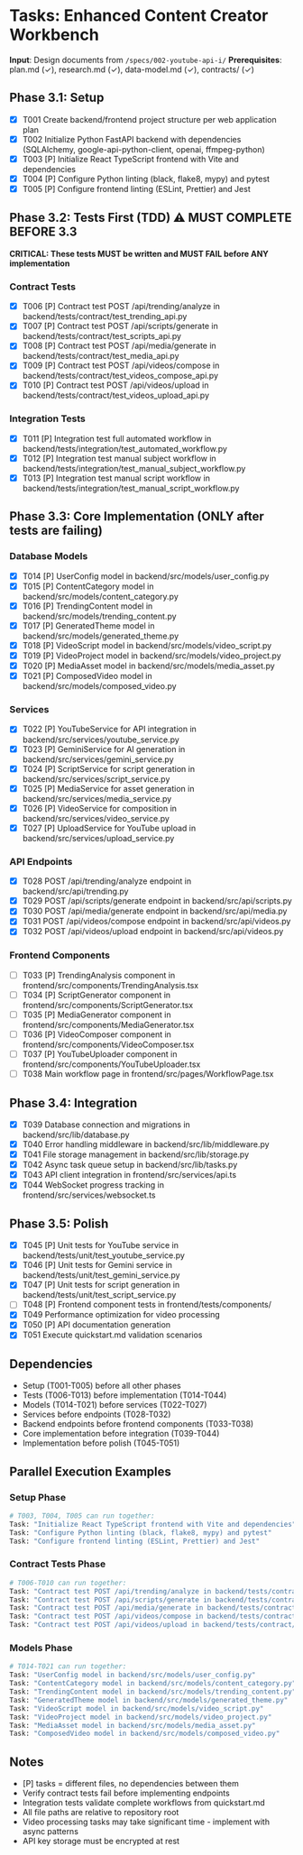 # Tasks: Enhanced Content Creator Workbench

**Input**: Design documents from `/specs/002-youtube-api-i/`
**Prerequisites**: plan.md (✓), research.md (✓), data-model.md (✓), contracts/ (✓)

## Phase 3.1: Setup
- [x] T001 Create backend/frontend project structure per web application plan
- [x] T002 Initialize Python FastAPI backend with dependencies (SQLAlchemy, google-api-python-client, openai, ffmpeg-python)
- [x] T003 [P] Initialize React TypeScript frontend with Vite and dependencies
- [x] T004 [P] Configure Python linting (black, flake8, mypy) and pytest
- [x] T005 [P] Configure frontend linting (ESLint, Prettier) and Jest

## Phase 3.2: Tests First (TDD) ⚠️ MUST COMPLETE BEFORE 3.3
**CRITICAL: These tests MUST be written and MUST FAIL before ANY implementation**

### Contract Tests
- [x] T006 [P] Contract test POST /api/trending/analyze in backend/tests/contract/test_trending_api.py
- [x] T007 [P] Contract test POST /api/scripts/generate in backend/tests/contract/test_scripts_api.py
- [x] T008 [P] Contract test POST /api/media/generate in backend/tests/contract/test_media_api.py
- [x] T009 [P] Contract test POST /api/videos/compose in backend/tests/contract/test_videos_compose_api.py
- [x] T010 [P] Contract test POST /api/videos/upload in backend/tests/contract/test_videos_upload_api.py

### Integration Tests
- [x] T011 [P] Integration test full automated workflow in backend/tests/integration/test_automated_workflow.py
- [x] T012 [P] Integration test manual subject workflow in backend/tests/integration/test_manual_subject_workflow.py
- [x] T013 [P] Integration test manual script workflow in backend/tests/integration/test_manual_script_workflow.py

## Phase 3.3: Core Implementation (ONLY after tests are failing)

### Database Models
- [x] T014 [P] UserConfig model in backend/src/models/user_config.py
- [x] T015 [P] ContentCategory model in backend/src/models/content_category.py
- [x] T016 [P] TrendingContent model in backend/src/models/trending_content.py
- [x] T017 [P] GeneratedTheme model in backend/src/models/generated_theme.py
- [x] T018 [P] VideoScript model in backend/src/models/video_script.py
- [x] T019 [P] VideoProject model in backend/src/models/video_project.py
- [x] T020 [P] MediaAsset model in backend/src/models/media_asset.py
- [x] T021 [P] ComposedVideo model in backend/src/models/composed_video.py

### Services
- [x] T022 [P] YouTubeService for API integration in backend/src/services/youtube_service.py
- [x] T023 [P] GeminiService for AI generation in backend/src/services/gemini_service.py
- [x] T024 [P] ScriptService for script generation in backend/src/services/script_service.py
- [x] T025 [P] MediaService for asset generation in backend/src/services/media_service.py
- [x] T026 [P] VideoService for composition in backend/src/services/video_service.py
- [x] T027 [P] UploadService for YouTube upload in backend/src/services/upload_service.py

### API Endpoints
- [x] T028 POST /api/trending/analyze endpoint in backend/src/api/trending.py
- [x] T029 POST /api/scripts/generate endpoint in backend/src/api/scripts.py
- [x] T030 POST /api/media/generate endpoint in backend/src/api/media.py
- [x] T031 POST /api/videos/compose endpoint in backend/src/api/videos.py
- [x] T032 POST /api/videos/upload endpoint in backend/src/api/videos.py

### Frontend Components
- [ ] T033 [P] TrendingAnalysis component in frontend/src/components/TrendingAnalysis.tsx
- [ ] T034 [P] ScriptGenerator component in frontend/src/components/ScriptGenerator.tsx
- [ ] T035 [P] MediaGenerator component in frontend/src/components/MediaGenerator.tsx
- [ ] T036 [P] VideoComposer component in frontend/src/components/VideoComposer.tsx
- [ ] T037 [P] YouTubeUploader component in frontend/src/components/YouTubeUploader.tsx
- [ ] T038 Main workflow page in frontend/src/pages/WorkflowPage.tsx

## Phase 3.4: Integration
- [x] T039 Database connection and migrations in backend/src/lib/database.py
- [x] T040 Error handling middleware in backend/src/lib/middleware.py
- [x] T041 File storage management in backend/src/lib/storage.py
- [x] T042 Async task queue setup in backend/src/lib/tasks.py
- [x] T043 API client integration in frontend/src/services/api.ts
- [x] T044 WebSocket progress tracking in frontend/src/services/websocket.ts

## Phase 3.5: Polish
- [x] T045 [P] Unit tests for YouTube service in backend/tests/unit/test_youtube_service.py
- [x] T046 [P] Unit tests for Gemini service in backend/tests/unit/test_gemini_service.py
- [x] T047 [P] Unit tests for script generation in backend/tests/unit/test_script_service.py
- [ ] T048 [P] Frontend component tests in frontend/tests/components/
- [x] T049 Performance optimization for video processing
- [x] T050 [P] API documentation generation
- [x] T051 Execute quickstart.md validation scenarios

## Dependencies
- Setup (T001-T005) before all other phases
- Tests (T006-T013) before implementation (T014-T044)
- Models (T014-T021) before services (T022-T027)
- Services before endpoints (T028-T032)
- Backend endpoints before frontend components (T033-T038)
- Core implementation before integration (T039-T044)
- Implementation before polish (T045-T051)

## Parallel Execution Examples

### Setup Phase
```bash
# T003, T004, T005 can run together:
Task: "Initialize React TypeScript frontend with Vite and dependencies"
Task: "Configure Python linting (black, flake8, mypy) and pytest"
Task: "Configure frontend linting (ESLint, Prettier) and Jest"
```

### Contract Tests Phase
```bash
# T006-T010 can run together:
Task: "Contract test POST /api/trending/analyze in backend/tests/contract/test_trending_api.py"
Task: "Contract test POST /api/scripts/generate in backend/tests/contract/test_scripts_api.py"
Task: "Contract test POST /api/media/generate in backend/tests/contract/test_media_api.py"
Task: "Contract test POST /api/videos/compose in backend/tests/contract/test_videos_compose_api.py"
Task: "Contract test POST /api/videos/upload in backend/tests/contract/test_videos_upload_api.py"
```

### Models Phase
```bash
# T014-T021 can run together:
Task: "UserConfig model in backend/src/models/user_config.py"
Task: "ContentCategory model in backend/src/models/content_category.py"
Task: "TrendingContent model in backend/src/models/trending_content.py"
Task: "GeneratedTheme model in backend/src/models/generated_theme.py"
Task: "VideoScript model in backend/src/models/video_script.py"
Task: "VideoProject model in backend/src/models/video_project.py"
Task: "MediaAsset model in backend/src/models/media_asset.py"
Task: "ComposedVideo model in backend/src/models/composed_video.py"
```

## Notes
- [P] tasks = different files, no dependencies between them
- Verify contract tests fail before implementing endpoints
- Integration tests validate complete workflows from quickstart.md
- All file paths are relative to repository root
- Video processing tasks may take significant time - implement with async patterns
- API key storage must be encrypted at rest